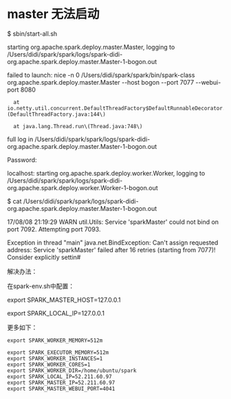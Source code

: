 # master 无法启动

$ sbin/start-all.sh

starting org.apache.spark.deploy.master.Master, logging to /Users/didi/spark/spark/logs/spark-didi-org.apache.spark.deploy.master.Master-1-bogon.out

failed to launch: nice -n 0 /Users/didi/spark/spark/bin/spark-class org.apache.spark.deploy.master.Master --host bogon --port 7077 --webui-port 8080

```
  at io.netty.util.concurrent.DefaultThreadFactory$DefaultRunnableDecorator.run\(DefaultThreadFactory.java:144\)

  at java.lang.Thread.run\(Thread.java:748\)
```

full log in /Users/didi/spark/spark/logs/spark-didi-org.apache.spark.deploy.master.Master-1-bogon.out

Password:

localhost: starting org.apache.spark.deploy.worker.Worker, logging to /Users/didi/spark/spark/logs/spark-didi-org.apache.spark.deploy.worker.Worker-1-bogon.out

$ cat /Users/didi/spark/spark/logs/spark-didi-org.apache.spark.deploy.master.Master-1-bogon.out

17/08/08 21:19:29 WARN util.Utils: Service 'sparkMaster' could not bind on port 7092. Attempting port 7093.

Exception in thread "main" java.net.BindException: Can't assign requested address: Service 'sparkMaster' failed after 16 retries \(starting from 7077\)! Consider explicitly settin\#

解决办法：

在spark-env.sh中配置：

export  SPARK\_MASTER\_HOST=127.0.0.1

export  SPARK\_LOCAL\_IP=127.0.0.1

更多如下：

```
export SPARK_WORKER_MEMORY=512m
```

```
export SPARK_EXECUTOR_MEMORY=512m
export SPARK_WORKER_INSTANCES=1
export SPARK_WORKER_CORES=1
export SPARK_WORKER_DIR=/home/ubuntu/spark
export SPARK_LOCAL_IP=52.211.60.97
export SPARK_MASTER_IP=52.211.60.97
export SPARK_MASTER_WEBUI_PORT=4041
```



